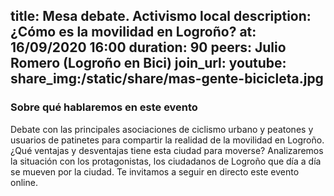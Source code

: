 title: Mesa debate. Activismo local
description: ¿Cómo es la movilidad en Logroño?
at: 16/09/2020 16:00
duration: 90
peers: Julio Romero (Logroño en Bici)
join_url:
youtube: 
share_img:/static/share/mas-gente-bicicleta.jpg
----
### Sobre qué hablaremos en este evento
Debate con las principales asociaciones de ciclismo urbano y peatones y usuarios de patinetes para compartir la realidad de la movilidad en Logroño. ¿Qué ventajas y desventajas tiene esta ciudad para moverse?
Analizaremos la situación con los protagonistas, los ciudadanos de Logroño que día a día se mueven por la ciudad. Te invitamos a seguir en directo este evento online.
